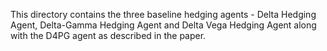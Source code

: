 This directory contains the three baseline hedging agents - Delta Hedging Agent, Delta-Gamma Hedging Agent and Delta Vega Hedging Agent along with the D4PG agent as described in the paper.
